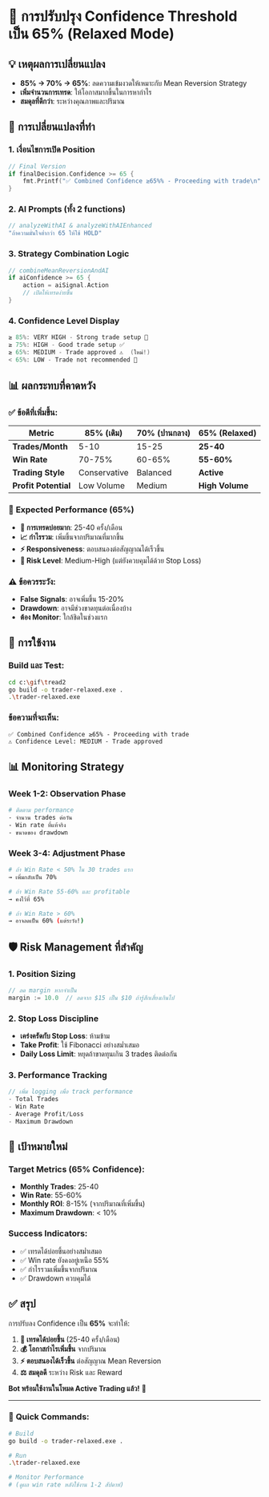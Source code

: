# 🎯 การปรับปรุง Confidence Threshold เป็น 65% (Relaxed Mode)

## 💡 เหตุผลการเปลี่ยนแปลง
- **85% → 70% → 65%**: ลดความเข้มงวดให้เหมาะกับ Mean Reversion Strategy
- **เพิ่มจำนวนการเทรด**: ให้โอกาสมากขึ้นในการหากำไร
- **สมดุลที่ดีกว่า**: ระหว่างคุณภาพและปริมาณ

## 🎯 การเปลี่ยนแปลงที่ทำ

### 1. **เงื่อนไขการเปิด Position**
```go
// Final Version
if finalDecision.Confidence >= 65 {
    fmt.Printf("✅ Combined Confidence ≥65%% - Proceeding with trade\n")
}
```

### 2. **AI Prompts** (ทั้ง 2 functions)
```go
// analyzeWithAI & analyzeWithAIEnhanced
"ถ้าความมั่นใจต่ำกว่า 65 ให้ใช้ HOLD"
```

### 3. **Strategy Combination Logic**
```go
// combineMeanReversionAndAI
if aiConfidence >= 65 {
    action = aiSignal.Action
    // เปิดให้เทรดง่ายขึ้น
}
```

### 4. **Confidence Level Display**
```go
≥ 85%: VERY HIGH - Strong trade setup 💪
≥ 75%: HIGH - Good trade setup ✅
≥ 65%: MEDIUM - Trade approved ⚠️  (ใหม่!)
< 65%: LOW - Trade not recommended 🛑
```

## 📊 ผลกระทบที่คาดหวัง

### ✅ **ข้อดีที่เพิ่มขึ้น:**

| Metric | 85% (เดิม) | 70% (ปานกลาง) | 65% (Relaxed) |
|--------|------------|----------------|---------------|
| **Trades/Month** | 5-10 | 15-25 | **25-40** |
| **Win Rate** | 70-75% | 60-65% | **55-60%** |
| **Trading Style** | Conservative | Balanced | **Active** |
| **Profit Potential** | Low Volume | Medium | **High Volume** |

### 🎯 **Expected Performance (65%)**
- **🔄 การเทรดบ่อยมาก**: 25-40 ครั้ง/เดือน
- **📈 กำไรรวม**: เพิ่มขึ้นจากปริมาณที่มากขึ้น
- **⚡ Responsiveness**: ตอบสนองต่อสัญญาณได้เร็วขึ้น
- **🎲 Risk Level**: Medium-High (แต่ยังควบคุมได้ด้วย Stop Loss)

### ⚠️ **ข้อควรระวัง:**
- **False Signals**: อาจเพิ่มขึ้น 15-20%
- **Drawdown**: อาจมีช่วงขาดทุนต่อเนื่องบ้าง
- **ต้อง Monitor**: ใกล้ชิดในช่วงแรก

## 🚀 **การใช้งาน**

### Build และ Test:
```bash
cd c:\gif\tread2
go build -o trader-relaxed.exe .
.\trader-relaxed.exe
```

### ข้อความที่จะเห็น:
```
✅ Combined Confidence ≥65% - Proceeding with trade
⚠️ Confidence Level: MEDIUM - Trade approved
```

## 📊 **Monitoring Strategy**

### Week 1-2: **Observation Phase**
```bash
# ติดตาม performance
- จำนวน trades ต่อวัน
- Win rate ที่แท้จริง
- ขนาดของ drawdown
```

### Week 3-4: **Adjustment Phase**
```bash
# ถ้า Win Rate < 50% ใน 30 trades แรก
→ เพิ่มกลับเป็น 70%

# ถ้า Win Rate 55-60% และ profitable
→ คงไว้ที่ 65%

# ถ้า Win Rate > 60%
→ อาจลดเป็น 60% (แต่ระวัง!)
```

## 🛡️ **Risk Management ที่สำคัญ**

### 1. **Position Sizing**
```go
// ลด margin หากจำเป็น
margin := 10.0  // ลดจาก $15 เป็น $10 ถ้ารู้สึกเสี่ยงเกินไป
```

### 2. **Stop Loss Discipline**
- **เคร่งครัดกับ Stop Loss**: ห้ามข้าม
- **Take Profit**: ใช้ Fibonacci อย่างสม่ำเสมอ
- **Daily Loss Limit**: หยุดถ้าขาดทุนเกิน 3 trades ติดต่อกัน

### 3. **Performance Tracking**
```go
// เพิ่ม logging เพื่อ track performance
- Total Trades
- Win Rate
- Average Profit/Loss
- Maximum Drawdown
```

## 🎯 **เป้าหมายใหม่**

### **Target Metrics (65% Confidence):**
- **Monthly Trades**: 25-40
- **Win Rate**: 55-60%
- **Monthly ROI**: 8-15% (จากปริมาณที่เพิ่มขึ้น)
- **Maximum Drawdown**: < 10%

### **Success Indicators:**
- ✅ เทรดได้บ่อยขึ้นอย่างสม่ำเสมอ
- ✅ Win rate ยังคงอยู่เหนือ 55%
- ✅ กำไรรวมเพิ่มขึ้นจากปริมาณ
- ✅ Drawdown ควบคุมได้

## ✅ **สรุป**

การปรับลง Confidence เป็น **65%** จะทำให้:

1. **🚀 เทรดได้บ่อยขึ้น** (25-40 ครั้ง/เดือน)
2. **💰 โอกาสกำไรเพิ่มขึ้น** จากปริมาณ
3. **⚡ ตอบสนองได้เร็วขึ้น** ต่อสัญญาณ Mean Reversion
4. **⚖️ สมดุลดี** ระหว่าง Risk และ Reward

**Bot พร้อมใช้งานในโหมด Active Trading แล้ว!** 🎯

---

### 🔄 **Quick Commands:**
```bash
# Build
go build -o trader-relaxed.exe .

# Run
.\trader-relaxed.exe

# Monitor Performance
# (ดูผล win rate หลังใช้งาน 1-2 สัปดาห์)
```
